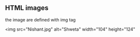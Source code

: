 <!DOCTYPE html>
<head>
<body>
<h2>HTML images</h2>
<p>the image are defined with img tag </p>

<img src="Nishant.jpg" alt="Shweta" width="104" height="124"

</body>
</html>
